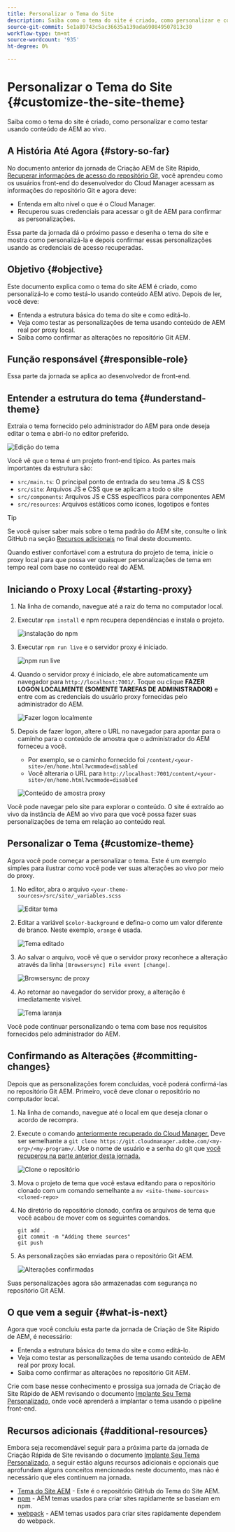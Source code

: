 ```yaml
---
title: Personalizar o Tema do Site
description: Saiba como o tema do site é criado, como personalizar e como testar usando conteúdo de AEM ao vivo.
source-git-commit: 5e1a89743c5ac36635a139ada690849507813c30
workflow-type: tm+mt
source-wordcount: '935'
ht-degree: 0%

---
```



# Personalizar o Tema do Site {#customize-the-site-theme}

Saiba como o tema do site é criado, como personalizar e como testar usando conteúdo de AEM ao vivo.

## A História Até Agora {#story-so-far}

No documento anterior da jornada de Criação AEM de Site Rápido, [Recuperar informações de acesso do repositório Git,](retrieve-access.md) você aprendeu como os usuários front-end do desenvolvedor do Cloud Manager acessam as informações do repositório Git e agora deve:

* Entenda em alto nível o que é o Cloud Manager.
* Recuperou suas credenciais para acessar o git de AEM para confirmar as personalizações.

Essa parte da jornada dá o próximo passo e desenha o tema do site e mostra como personalizá-la e depois confirmar essas personalizações usando as credenciais de acesso recuperadas.

## Objetivo {#objective}

Este documento explica como o tema do site AEM é criado, como personalizá-lo e como testá-lo usando conteúdo AEM ativo. Depois de ler, você deve:

* Entenda a estrutura básica do tema do site e como editá-lo.
* Veja como testar as personalizações de tema usando conteúdo de AEM real por proxy local.
* Saiba como confirmar as alterações no repositório Git AEM.

## Função responsável {#responsible-role}

Essa parte da jornada se aplica ao desenvolvedor de front-end.

## Entender a estrutura do tema {#understand-theme}

Extraia o tema fornecido pelo administrador do AEM para onde deseja editar o tema e abri-lo no editor preferido.

![Edição do tema](assets/edit-theme.png)

Você vê que o tema é um projeto front-end típico. As partes mais importantes da estrutura são:

* `src/main.ts`: O principal ponto de entrada do seu tema JS &amp; CSS
* `src/site`: Arquivos JS e CSS que se aplicam a todo o site
* `src/components`: Arquivos JS e CSS específicos para componentes AEM
* `src/resources`: Arquivos estáticos como ícones, logotipos e fontes

>[!TIP]
>
>Se você quiser saber mais sobre o tema padrão do AEM site, consulte o link GitHub na seção [Recursos adicionais](#additional-resources) no final deste documento.

Quando estiver confortável com a estrutura do projeto de tema, inicie o proxy local para que possa ver quaisquer personalizações de tema em tempo real com base no conteúdo real do AEM.

## Iniciando o Proxy Local {#starting-proxy}

1. Na linha de comando, navegue até a raiz do tema no computador local.
1. Executar `npm install` e npm recupera dependências e instala o projeto.

   ![instalação do npm](assets/npm-install.png)

1. Executar `npm run live` e o servidor proxy é iniciado.

   ![npm run live](assets/npm-run-live.png)

1. Quando o servidor proxy é iniciado, ele abre automaticamente um navegador para `http://localhost:7001/`. Toque ou clique **FAZER LOGON LOCALMENTE (SOMENTE TAREFAS DE ADMINISTRADOR)** e entre com as credenciais do usuário proxy fornecidas pelo administrador do AEM.

   ![Fazer logon localmente](assets/sign-in-locally.png)

1. Depois de fazer logon, altere o URL no navegador para apontar para o caminho para o conteúdo de amostra que o administrador do AEM forneceu a você.

   * Por exemplo, se o caminho fornecido foi `/content/<your-site>/en/home.html?wcmmode=disabled`
   * Você alteraria o URL para `http://localhost:7001/content/<your-site>/en/home.html?wcmmode=disabled`

   ![Conteúdo de amostra proxy](assets/proxied-sample-content.png)

Você pode navegar pelo site para explorar o conteúdo. O site é extraído ao vivo da instância de AEM ao vivo para que você possa fazer suas personalizações de tema em relação ao conteúdo real.

## Personalizar o Tema {#customize-theme}

Agora você pode começar a personalizar o tema. Este é um exemplo simples para ilustrar como você pode ver suas alterações ao vivo por meio do proxy.

1. No editor, abra o arquivo `<your-theme-sources>/src/site/_variables.scss`

   ![Editar tema](assets/edit-theme.png)

1. Editar a variável `$color-background` e defina-o como um valor diferente de branco. Neste exemplo, `orange` é usada.

   ![Tema editado](assets/edited-theme.png)

1. Ao salvar o arquivo, você vê que o servidor proxy reconhece a alteração através da linha `[Browsersync] File event [change]`.

   ![Browsersync de proxy](assets/proxy-browsersync.png)

1. Ao retornar ao navegador do servidor proxy, a alteração é imediatamente visível.

   ![Tema laranja](assets/orange-theme.png)

Você pode continuar personalizando o tema com base nos requisitos fornecidos pelo administrador do AEM.

## Confirmando as Alterações {#committing-changes}

Depois que as personalizações forem concluídas, você poderá confirmá-las no repositório Git AEM. Primeiro, você deve clonar o repositório no computador local.

1. Na linha de comando, navegue até o local em que deseja clonar o acordo de recompra.
1. Execute o comando [anteriormente recuperado do Cloud Manager.](retrieve-access.md) Deve ser semelhante a `git clone https://git.cloudmanager.adobe.com/<my-org>/<my-program>/`. Use o nome de usuário e a senha do git que [você recuperou na parte anterior desta jornada.](retrieve-access.md)

   ![Clone o repositório](assets/clone-repo.png)

1. Mova o projeto de tema que você estava editando para o repositório clonado com um comando semelhante a `mv <site-theme-sources> <cloned-repo>`
1. No diretório do repositório clonado, confira os arquivos de tema que você acabou de mover com os seguintes comandos.

   ```text
   git add .
   git commit -m "Adding theme sources"
   git push
   ```

1. As personalizações são enviadas para o repositório Git AEM.

   ![Alterações confirmadas](assets/changes-committed.png)

Suas personalizações agora são armazenadas com segurança no repositório Git AEM.

## O que vem a seguir {#what-is-next}

Agora que você concluiu esta parte da jornada de Criação de Site Rápido de AEM, é necessário:

* Entenda a estrutura básica do tema do site e como editá-lo.
* Veja como testar as personalizações de tema usando conteúdo de AEM real por proxy local.
* Saiba como confirmar as alterações no repositório Git AEM.

Crie com base nesse conhecimento e prossiga sua jornada de Criação de Site Rápido de AEM revisando o documento [Implante Seu Tema Personalizado,](deploy-theme.md) onde você aprenderá a implantar o tema usando o pipeline front-end.

## Recursos adicionais {#additional-resources}

Embora seja recomendável seguir para a próxima parte da jornada de Criação Rápida de Site revisando o documento [Implante Seu Tema Personalizado,](deploy-theme.md) a seguir estão alguns recursos adicionais e opcionais que aprofundam alguns conceitos mencionados neste documento, mas não é necessário que eles continuem na jornada.

* [Tema do Site AEM](https://github.com/adobe/aem-site-template-standard-theme-e2e) - Este é o repositório GitHub do Tema do Site AEM.
* [npm](https://www.npmjs.com) - AEM temas usados para criar sites rapidamente se baseiam em npm.
* [webpack](https://webpack.js.org) - AEM temas usados para criar sites rapidamente dependem do webpack.